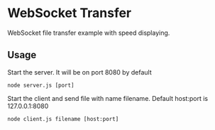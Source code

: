 # WebSocket Transfer

WebSocket file transfer example with speed displaying.

## Usage

Start the server. It will be on port 8080 by default

```
node server.js [port]
```

Start the client and send file with name filename.
Default host:port is 127.0.0.1:8080

```
node client.js filename [host:port]
```
